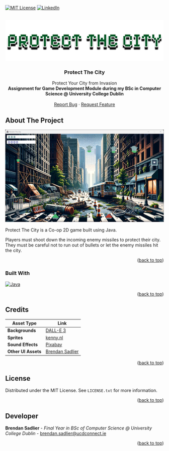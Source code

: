<a name="readme-top"></a>

<!-- Project Shields --->
[![MIT License][license-shield]][license-url]
[![LinkedIn][linkedin-shield]][linkedin-url]

<!-- PROJECT LOGO -->
<br />
<div align="center">
  <a href="https://github.com/brendan-sadlier/protect-the-city">
    <img src="res/gui/titles/Title_Game.png" alt="Logo" height="130">
  </a>

  <h3 align="center">Protect The City</h3>

  <p align="center">
    Protect Your City from Invasion
    <br />
    <strong>Assignment for Game Development Module during my BSc in Computer Science @ University College Dublin</strong>
    <br />
    <br />
    <a href="hthttps://github.com/brendan-sadlier/protect-the-city/issues">Report Bug</a>
    ·
    <a href="https://github.com/brendan-sadlier/protect-the-city/issues">Request Feature</a>
  </p>
</div>

<!-- ABOUT THE PROJECT -->
## About The Project

[![Product Name Screen Shot][product-screenshot]](#readme-top)

Protect The City is a Co-op 2D game built using Java.

Players must shoot down the incoming enemy missiles to protect their city. They must be careful not to run out of bullets or let the enemy missiles hit the city.

<p align="right">(<a href="#readme-top">back to top</a>)</p>

### Built With

[![Java]][Java]

<p align="right">(<a href="#readme-top">back to top</a>)</p>


<!-- Credits -->

## Credits

| Asset Type          | Link                                                                |
|---------------------| ------------------------------------------------------------------ |
| **Backgrounds**     | [DALL-E 3](https://openai.com/dall-e-3) |
| **Sprites**         | [kenny.nl](https://www.kenney.nl/assets/tanks) |
| **Sound Effects**   | [Pixabay](https://pixabay.com/sound-effects/) |
| **Other UI Assets** | [Brendan Sadlier](https://github.com/brendan-sadlier) |

<p align="right">(<a href="#readme-top">back to top</a>)</p>

<!-- LICENSE -->
## License

Distributed under the MIT License. See `LICENSE.txt` for more information.

<p align="right">(<a href="#readme-top">back to top</a>)</p>



<!-- CONTACT -->
## Developer

**Brendan Sadlier** - *Final Year in BSc of Computer Science @ University College Dublin* - brendan.sadlier@ucdconnect.ie

<p align="right">(<a href="#readme-top">back to top</a>)</p>


<!-- MARKDOWN LINKS & IMAGES --->
[license-shield]: https://img.shields.io/github/license/othneildrew/Best-README-Template.svg?style=for-the-badge
[license-url]: https://csgitlab.ucd.ie/brendan-sadlier/fyp_algopic/blob/master/LICENSE.txt
[linkedin-shield]: https://img.shields.io/badge/-LinkedIn-black.svg?style=for-the-badge&logo=linkedin&colorB=0A66C2
[linkedin-url]: https://www.linkedin.com/in/brendan-sadlier-24672823a
[product-screenshot]: ./product-screenshot.png
[Java]: https://img.shields.io/badge/-Java-white.svg?style=for-the-badge&logo=openjdk&colorB=000000